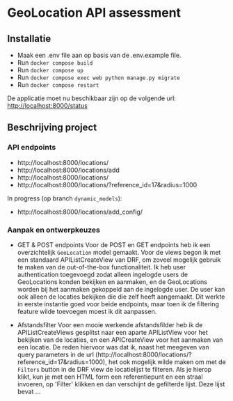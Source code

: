 # GeoLocation API assessment


## Installatie
- Maak een .env file aan op basis van de .env.example file.
- Run `docker compose build`
- Run `docker compose up`
- Run `docker compose exec web python manage.py migrate`
- Run `docker compose restart`

De applicatie moet nu beschikbaar zijn op de volgende url:
[http://localhost:8000/status](http://localhost:8000/status)

## Beschrijving project

### API endpoints
- http://localhost:8000/locations/
- http://localhost:8000/locations/add
- http://localhost:8000/locations/
- http://localhost:8000/locations/?reference_id=17&radius=1000

In progress (op branch `dynamic_models`):
- http://localhost:8000/locations/add_config/

### Aanpak en ontwerpkeuzes

- GET & POST endpoints
Voor de POST en GET endpoints heb ik een overzichtelijk `GeoLocation` model gemaakt.
Voor de views begon ik met een standaard APIListCreateView van DRF, om zoveel mogelijk gebruik te maken van de out-of-the-box functionaliteit.
Ik heb user authentication toegevoegd zodat alleen ingelogde users de GeoLocations konden bekijken en aanmaken, en de GeoLocations worden bij het aanmaken gekoppeld aan de ingelogde user. De user kan ook alleen de locaties bekijken die die zelf heeft aangemaakt.
Dit werkte in eerste instantie goed voor beide endpoints, maar toen ik de filtering feature wilde toevoegen moest ik dit aanpassen. 

- Afstandsfilter
Voor een mooie werkende afstandsfilder heb ik de APIListCreateViews gesplitst naar een aparte APIListView voor het bekijken van de locaties, en een APICreateView voor het aanmaken van een locatie.
De reden hiervoor was dat ik, naast het meegeven van query parameters in de url (http://localhost:8000/locations/?reference_id=17&radius=1000), het ook mogelijk wilde maken om met de `Filters` button in de DRF view de locatielijst te filteren.
Als je hierop klikt, kun je met een HTML form een referentiepunt en een straal invoeren, op 'Filter' klikken en dan verschijnt de gefilterde lijst.
Deze lijst bevat  ...
